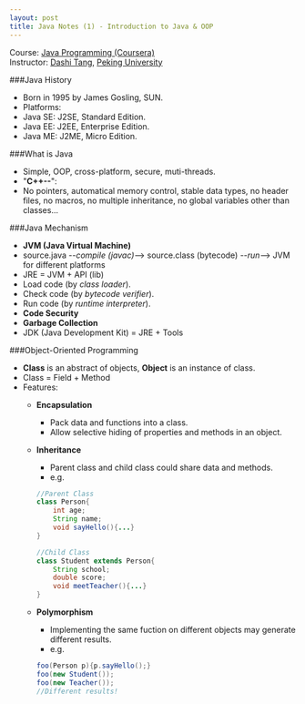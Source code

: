 ```yaml
---
layout: post
title: Java Notes (1) - Introduction to Java & OOP
---
```


Course: [Java Programming (Coursera)](https://class.coursera.org/pkujava-001)  
Instructor: [Dashi Tang](https://www.coursera.org/instructor/~3838), [Peking University](http://english.pku.edu.cn/)

###Java History
* Born in 1995 by James Gosling, SUN.
* Platforms:
 * Java SE: J2SE, Standard Edition.
 * Java EE: J2EE, Enterprise Edition.
 * Java ME: J2ME, Micro Edition.

###What is Java
* Simple, OOP, cross-platform, secure, muti-threads.
* "**C++--**":
 * No pointers, automatical memory control, stable data types, no header files, no macros, no multiple inheritance, no global variables other than classes...

###Java Mechanism
* **JVM (Java Virtual Machine)**
 * source.java --_compile (javac)_--> source.class (bytecode) --_run_--> JVM for different platforms
* JRE = JVM + API (lib)
 * Load code (by _class loader_).
 * Check code (by _bytecode verifier_).
 * Run code (by _runtime interpreter_). 
* **Code Security**  
* **Garbage Collection**  
* JDK (Java Development Kit) = JRE + Tools  

###Object-Oriented Programming
*  **Class** is an abstract of objects, **Object** is an instance of class.
 * Class = Field + Method
* Features:
   * **Encapsulation**
     * Pack data and functions into a class.
     * Allow selective hiding of properties and methods in an object.
   * **Inheritance**
     * Parent class and child class could share data and methods.
     * e.g.  

     ```java 
     //Parent Class
     class Person{
         int age;
         String name;
         void sayHello(){...}
     }
     
     //Child Class
     class Student extends Person{
         String school;
         double score;
         void meetTeacher(){...}
     }  
     ```
   * **Polymorphism**
     * Implementing the same fuction on different objects may generate different results.
     * e.g.
     
     ```java
     foo(Person p){p.sayHello();}
     foo(new Student());
     foo(new Teacher());
     //Different results!  
     ```
